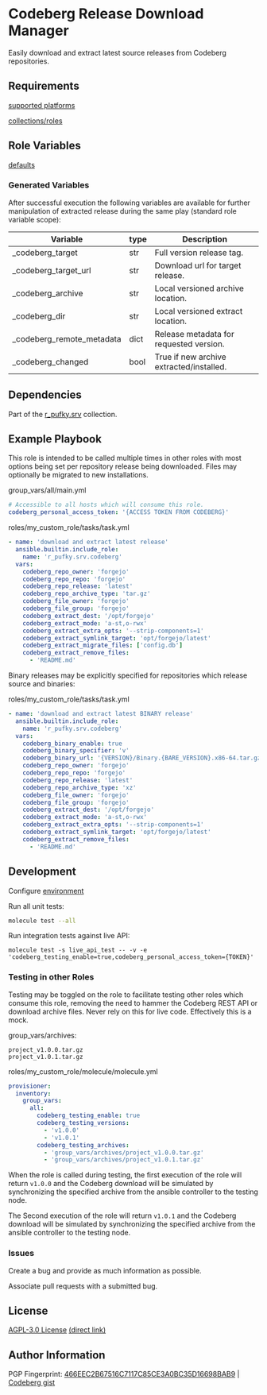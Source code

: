 # Codeberg Release Download Manager
Easily download and extract latest source releases from Codeberg repositories.

## Requirements
[supported platforms](https://github.com/r-pufky/ansible_codeberg/blob/main/meta/main.yml)

[collections/roles](https://github.com/r-pufky/ansible_codeberg/blob/main/meta/requirements.yml)

## Role Variables
[defaults](https://github.com/r-pufky/ansible_codeberg/tree/main/defaults/main/)

### Generated Variables
After successful execution the following variables are available for further
manipulation of extracted release during the same play (standard role variable
scope):

 Variable                  | type | Description
---------------------------|------|-----------------------------------------
 _codeberg_target          | str  | Full version release tag.
 _codeberg_target_url      | str  | Download url for target release.
 _codeberg_archive         | str  | Local versioned archive location.
 _codeberg_dir             | str  | Local versioned extract location.
 _codeberg_remote_metadata | dict | Release metadata for requested version.
 _codeberg_changed         | bool | True if new archive extracted/installed.

## Dependencies
Part of the [r_pufky.srv](https://github.com/r-pufky/ansible_collection_srv)
collection.

## Example Playbook
This role is intended to be called multiple times in other roles with most
options being set per repository release being downloaded. Files may optionally
be migrated to new installations.

group_vars/all/main.yml
``` yaml
# Accessible to all hosts which will consume this role.
codeberg_personal_access_token: '{ACCESS TOKEN FROM CODEBERG}'
```

roles/my_custom_role/tasks/task.yml
``` yaml
- name: 'download and extract latest release'
  ansible.builtin.include_role:
    name: 'r_pufky.srv.codeberg'
  vars:
    codeberg_repo_owner: 'forgejo'
    codeberg_repo_repo: 'forgejo'
    codeberg_repo_release: 'latest'
    codeberg_repo_archive_type: 'tar.gz'
    codeberg_file_owner: 'forgejo'
    codeberg_file_group: 'forgejo'
    codeberg_extract_dest: '/opt/forgejo'
    codeberg_extract_mode: 'a-st,o-rwx'
    codeberg_extract_extra_opts: '--strip-components=1'
    codeberg_extract_symlink_target: 'opt/forgejo/latest'
    codeberg_extract_migrate_files: ['config.db']
    codeberg_extract_remove_files:
      - 'README.md'
```

Binary releases may be explicitly specified for repositories which release
source and binaries:

roles/my_custom_role/tasks/task.yml
``` yaml
- name: 'download and extract latest BINARY release'
  ansible.builtin.include_role:
    name: 'r_pufky.srv.codeberg'
  vars:
    codeberg_binary_enable: true
    codeberg_binary_specifier: 'v'
    codeberg_binary_url: '{VERSION}/Binary.{BARE_VERSION}.x86-64.tar.gz'
    codeberg_repo_owner: 'forgejo'
    codeberg_repo_repo: 'forgejo'
    codeberg_repo_release: 'latest'
    codeberg_repo_archive_type: 'xz'
    codeberg_file_owner: 'forgejo'
    codeberg_file_group: 'forgejo'
    codeberg_extract_dest: '/opt/forgejo'
    codeberg_extract_mode: 'a-st,o-rwx'
    codeberg_extract_extra_opts: '--strip-components=1'
    codeberg_extract_symlink_target: 'opt/forgejo/latest'
    codeberg_extract_remove_files:
      - 'README.md'
```

## Development
Configure [environment](https://github.com/r-pufky/ansible_collection_srv/blob/main/docs/dev/environment/README.md)

Run all unit tests:
``` bash
molecule test --all
```

Run integration tests against live API:
```
molecule test -s live_api_test -- -v -e 'codeberg_testing_enable=true,codeberg_personal_access_token={TOKEN}'
```

### Testing in other Roles
Testing may be toggled on the role to facilitate testing other roles which
consume this role, removing the need to hammer the Codeberg REST API or
download archive files. Never rely on this for live code. Effectively this is a
mock.

group_vars/archives:
```
project_v1.0.0.tar.gz
project_v1.0.1.tar.gz
```

roles/my_custom_role/molecule/molecule.yml
``` yaml
provisioner:
  inventory:
    group_vars:
      all:
        codeberg_testing_enable: true
        codeberg_testing_versions:
          - 'v1.0.0'
          - 'v1.0.1'
        codeberg_testing_archives:
          - 'group_vars/archives/project_v1.0.0.tar.gz'
          - 'group_vars/archives/project_v1.0.1.tar.gz'
```
When the role is called during testing, the first execution of the role will
return `v1.0.0` and the Codeberg download will be simulated by synchronizing the
specified archive from the ansible controller to the testing node.

The Second execution of the role will return `v1.0.1` and the Codeberg download
will be simulated by synchronizing the specified archive from the ansible
controller to the testing node.

### Issues
Create a bug and provide as much information as possible.

Associate pull requests with a submitted bug.

## License
[AGPL-3.0 License](https://www.tldrlegal.com/license/gnu-affero-general-public-license-v3-agpl-3-0)
 [(direct link)](https://github.com/r-pufky/ansible_codeberg/blob/main/LICENSE)

## Author Information
PGP Fingerprint: [466EEC2B67516C7117C85CE3A0BC35D16698BAB9](https://keys.openpgp.org/vks/v1/by-fingerprint/466EEC2B67516C7117C85CE3A0BC35D16698BAB9)
| [Codeberg gist](https://gist.github.com/r-pufky/a8df36977c55b5bb20829267c4c49d22)
